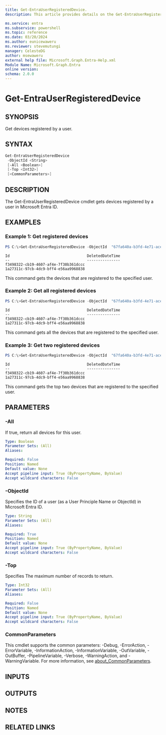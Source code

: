 ```yaml
---
title: Get-EntraUserRegisteredDevice.
description: This article provides details on the Get-EntraUserRegisteredDevice command.

ms.service: entra
ms.subservice: powershell
ms.topic: reference
ms.date: 03/20/2024
ms.author: eunicewaweru
ms.reviewer: stevemutungi
manager: CelesteDG
author: msewaweru
external help file: Microsoft.Graph.Entra-Help.xml
Module Name: Microsoft.Graph.Entra
online version:
schema: 2.0.0
---
```


# Get-EntraUserRegisteredDevice

## SYNOPSIS
Get devices registered by a user.

## SYNTAX

```powershell
Get-EntraUserRegisteredDevice
 -ObjectId <String>
 [-All <Boolean>]
 [-Top <Int32>]
 [<CommonParameters>]
```

## DESCRIPTION
The Get-EntraUserRegisteredDevice cmdlet gets devices registered by a user in Microsoft Entra ID.

## EXAMPLES

### Example 1: Get registered devices
```Powershell
PS C:\>Get-EntraUserRegisteredDevice -ObjectId  "67fa640a-b3fd-4e71-ace2-0e3eca798d9a"
```
```Output
Id                                   DeletedDateTime
--                                   ---------------
f3498322-cb19-4607-af4e-7f30b361dccc
1a27311c-97cb-4dc9-bff4-e56aa9968838
```
This command gets the devices that are registered to the specified user.

### Example 2: Get all registered devices
```Powershell
PS C:\>Get-EntraUserRegisteredDevice -ObjectId  "67fa640a-b3fd-4e71-ace2-0e3eca798d9a" -All $true
```
```Output
Id                                   DeletedDateTime
--                                   ---------------
f3498322-cb19-4607-af4e-7f30b361dccc
1a27311c-97cb-4dc9-bff4-e56aa9968838
```
This command gets all the devices that are registered to the specified user.


### Example 3: Get two registered devices
```Powershell
PS C:\>Get-EntraUserRegisteredDevice -ObjectId  "67fa640a-b3fd-4e71-ace2-0e3eca798d9a" -Top 2
```
```Output
Id                                   DeletedDateTime
--                                   ---------------
f3498322-cb19-4607-af4e-7f30b361dccc
1a27311c-97cb-4dc9-bff4-e56aa9968838
```
This command gets the top two devices that are registered to the specified user.

## PARAMETERS

### -All
If true, return all devices for this user.

```yaml
Type: Boolean
Parameter Sets: (All)
Aliases:

Required: False
Position: Named
Default value: None
Accept pipeline input: True (ByPropertyName, ByValue)
Accept wildcard characters: False
```

### -ObjectId
Specifies the ID of a user (as a User Principle Name or ObjectId) in Microsoft Entra ID.

```yaml
Type: String
Parameter Sets: (All)
Aliases:

Required: True
Position: Named
Default value: None
Accept pipeline input: True (ByPropertyName, ByValue)
Accept wildcard characters: False
```

### -Top
Specifies The maximum number of records to return.

```yaml
Type: Int32
Parameter Sets: (All)
Aliases:

Required: False
Position: Named
Default value: None
Accept pipeline input: True (ByPropertyName, ByValue)
Accept wildcard characters: False
```

### CommonParameters
This cmdlet supports the common parameters: -Debug, -ErrorAction, -ErrorVariable, -InformationAction, -InformationVariable, -OutVariable, -OutBuffer, -PipelineVariable, -Verbose, -WarningAction, and -WarningVariable. For more information, see [about_CommonParameters](https://go.microsoft.com/fwlink/?LinkID=113216).

## INPUTS

## OUTPUTS

## NOTES

## RELATED LINKS
